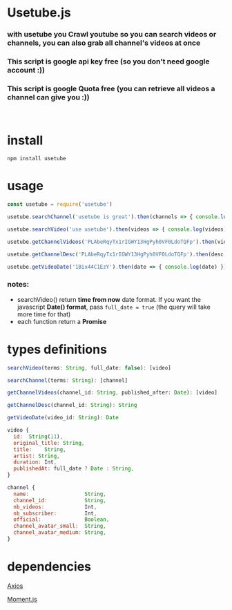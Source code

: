 # **Usetube.js**
### with usetube you Crawl youtube so you can **search videos** or **channels**, you can also **grab all channel's videos** at once

### This script is **google api key free** (so you don't need google account :))

### This script is **google Quota free** (you can retrieve all videos a channel can give you :))  
<br>

# install
```shell
npm install usetube
```

# usage

```js
const usetube = require('usetube')

usetube.searchChannel('usetube is great').then(channels => { console.log(channels) })

usetube.searchVideo('use usetube').then(videos => { console.log(videos) })

usetube.getChannelVideos('PLAbeRqyTx1rIGWY13HgPyh0VF0LdoTQFp').then(videos => { console.log(videos) })

usetube.getChannelDesc('PLAbeRqyTx1rIGWY13HgPyh0VF0LdoTQFp').then(desc => { console.log(desc) })

usetube.getVideoDate('1Bix44C1EzY').then(date => { console.log(date) })
```

### notes:
- searchVideo() return **time from now** date format. If you want the javascript **Date() format**, pass ```full_date = true``` (the query will take more time for that)
- each function return a **Promise**

# types definitions
```js
searchVideo(terms: String, full_date: false): [video]

searchChannel(terms: String): [channel]

getChannelVideos(channel_id: String, published_after: Date): [video]

getChannelDesc(channel_id: String): String

getVideoDate(video_id: String): Date
```

```js
video {
  id:  String(11),
  original_title: String,
  title:	String,
  artist: String,
  duration:	Int,
  publishedAt: full_date ? Date : String,
}
```
```js
channel {
  name:                  String,
  channel_id:            String,
  nb_videos:             Int,
  nb_subscriber:         Int,
  official:              Boolean,
  channel_avatar_small:  String,
  channel_avatar_medium: String,
}
```
# dependencies

[Axios](https://github.com/axios/axios)

[Moment.js](https://github.com/moment/moment/)
